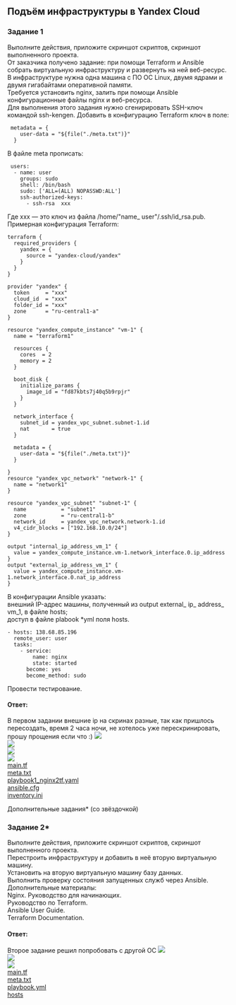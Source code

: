 ## Подъём инфраструктуры в Yandex Cloud  

### Задание 1  
Выполните действия, приложите скриншот скриптов, скриншот выполненного проекта.  
От заказчика получено задание: при помощи Terraform и Ansible собрать виртуальную инфраструктуру и развернуть на ней веб-ресурс.  
В инфраструктуре нужна одна машина с ПО ОС Linux, двумя ядрами и двумя гигабайтами оперативной памяти.  
Требуется установить nginx, залить при помощи Ansible конфигурационные файлы nginx и веб-ресурса.  
Для выполнения этого задания нужно сгенирировать SSH-ключ командой ssh-kengen. Добавить в конфигурацию Terraform ключ в поле:  
```
 metadata = {
    user-data = "${file("./meta.txt")}"
  }
```
В файле meta прописать:  
```
 users:
  - name: user
    groups: sudo
    shell: /bin/bash
    sudo: ['ALL=(ALL) NOPASSWD:ALL']
    ssh-authorized-keys:
      - ssh-rsa  xxx
 ```
Где xxx — это ключ из файла /home/"name_ user"/.ssh/id_rsa.pub. Примерная конфигурация Terraform:  
```
terraform {
  required_providers {
    yandex = {
      source = "yandex-cloud/yandex"
    }
  }
}

provider "yandex" {
  token     = "xxx"
  cloud_id  = "xxx"
  folder_id = "xxx"
  zone      = "ru-central1-a"
}

resource "yandex_compute_instance" "vm-1" {
  name = "terraform1"

  resources {
    cores  = 2
    memory = 2
  }

  boot_disk {
    initialize_params {
      image_id = "fd87kbts7j40q5b9rpjr"
    }
  }

  network_interface {
    subnet_id = yandex_vpc_subnet.subnet-1.id
    nat       = true
  }
  
  metadata = {
    user-data = "${file("./meta.txt")}"
  }

}
resource "yandex_vpc_network" "network-1" {
  name = "network1"
}

resource "yandex_vpc_subnet" "subnet-1" {
  name           = "subnet1"
  zone           = "ru-central1-b"
  network_id     = yandex_vpc_network.network-1.id
  v4_cidr_blocks = ["192.168.10.0/24"]
}

output "internal_ip_address_vm_1" {
  value = yandex_compute_instance.vm-1.network_interface.0.ip_address
}
output "external_ip_address_vm_1" {
  value = yandex_compute_instance.vm-1.network_interface.0.nat_ip_address
}
```
В конфигурации Ansible указать:  
внешний IP-адрес машины, полученный из output external_ ip_ address_ vm_1, в файле hosts;  
доступ в файле plabook *yml поля hosts.  
```
- hosts: 138.68.85.196
  remote_user: user
  tasks:
    - service:
        name: nginx
        state: started
      become: yes
      become_method: sudo
 ```
Провести тестирование.  

#### Ответ:  
В первом задании внешние ip на скринах разные, так как пришлось пересоздать, время 2 часа ночи, не хотелось уже перескринировать, прошу прощения если что :)
![](https://github.com/networksuperman/netology_dev_ops/blob/main/SLINA-19/IT%20System%20and%20OS%20Linux/img/7-3-1-1.png)  
![](https://github.com/networksuperman/netology_dev_ops/blob/main/SLINA-19/IT%20System%20and%20OS%20Linux/img/7-3-1-2.png)  
![](https://github.com/networksuperman/netology_dev_ops/blob/main/SLINA-19/IT%20System%20and%20OS%20Linux/img/7-3-1-3.png)  
![](https://github.com/networksuperman/netology_dev_ops/blob/main/SLINA-19/IT%20System%20and%20OS%20Linux/img/7-3-1-4.png)  
[main.tf](https://github.com/networksuperman/netology_dev_ops/blob/main/SLINA-19/IT%20System%20and%20OS%20Linux/files/7_3_1_1/main.tf)  
[meta.txt](https://github.com/networksuperman/netology_dev_ops/blob/main/SLINA-19/IT%20System%20and%20OS%20Linux/files/7_3_1_1/meta.txt)  
[playbook1_nginx2tf.yaml](https://github.com/networksuperman/netology_dev_ops/blob/main/SLINA-19/IT%20System%20and%20OS%20Linux/files/7_3_1_1/playbook1_nginx2tf.yaml)  
[ansible.cfg](https://github.com/networksuperman/netology_dev_ops/blob/main/SLINA-19/IT%20System%20and%20OS%20Linux/files/7_3_1_1/ansible.cfg)  
[inventory.ini](https://github.com/networksuperman/netology_dev_ops/blob/main/SLINA-19/IT%20System%20and%20OS%20Linux/files/7_3_1_1/inventory.ini)  


Дополнительные задания* (со звёздочкой)  

### Задание 2*  
Выполните действия, приложите скриншот скриптов, скриншот выполненного проекта.  
Перестроить инфраструктуру и добавить в неё вторую виртуальную машину.  
Установить на вторую виртуальную машину базу данных.  
Выполнить проверку состояния запущенных служб через Ansible.  
Дополнительные материалы:  
Nginx. Руководство для начинающих.  
Руководство по Terraform.  
Ansible User Guide.  
Terraform Documentation.  

#### Ответ:  
Второе задание решил попробовать с другой ОС
![](https://github.com/networksuperman/netology_dev_ops/blob/main/SLINA-19/IT%20System%20and%20OS%20Linux/img/7-3-2-1.png)  
![](https://github.com/networksuperman/netology_dev_ops/blob/main/SLINA-19/IT%20System%20and%20OS%20Linux/img/7-3-2-2.png)  
![](https://github.com/networksuperman/netology_dev_ops/blob/main/SLINA-19/IT%20System%20and%20OS%20Linux/img/7-3-2-3.png)  
[main.tf](https://github.com/networksuperman/netology_dev_ops/blob/main/SLINA-19/IT%20System%20and%20OS%20Linux/files/7_3_2_1/main.tf)  
[meta.txt](https://github.com/networksuperman/netology_dev_ops/blob/main/SLINA-19/IT%20System%20and%20OS%20Linux/files/7_3_2_1/meta.txt)  
[playbook.yml](https://github.com/networksuperman/netology_dev_ops/blob/main/SLINA-19/IT%20System%20and%20OS%20Linux/files/7_3_2_1/playbook.yml)  
[hosts](https://github.com/networksuperman/netology_dev_ops/blob/main/SLINA-19/IT%20System%20and%20OS%20Linux/files/7_3_2_1/hosts)  
